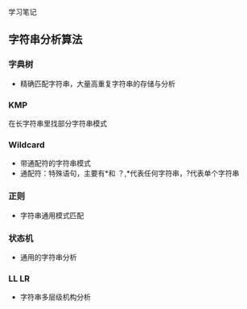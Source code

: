 学习笔记
## 字符串分析算法
### 字典树
* 精确匹配字符串，大量高重复字符串的存储与分析
### KMP
在长字符串里找部分字符串模式
​
### Wildcard
* 带通配符的字符串模式
* 通配符：特殊语句，主要有*和 ？,*代表任何字符串，?代表单个字符串
​
### 正则
* 字符串通用模式匹配
### 状态机
* 通用的字符串分析
​
### LL LR
* 字符串多层级机构分析